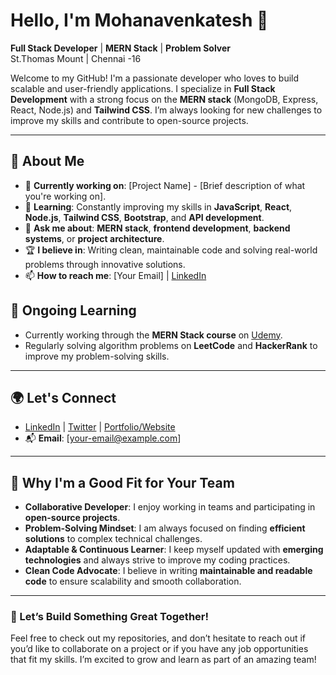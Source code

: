 # Hello, I'm Mohanavenkatesh 👋  
**Full Stack Developer** | **MERN Stack** | **Problem Solver**  
St.Thomas Mount | Chennai -16

Welcome to my GitHub! I'm a passionate developer who loves to build scalable and user-friendly applications. I specialize in **Full Stack Development** with a strong focus on the **MERN stack** (MongoDB, Express, React, Node.js) and **Tailwind CSS**. I’m always looking for new challenges to improve my skills and contribute to open-source projects.

---

## 🚀 About Me
- 🔭 **Currently working on**: [Project Name] - [Brief description of what you're working on].
- 🌱 **Learning**: Constantly improving my skills in **JavaScript**, **React**, **Node.js**, **Tailwind CSS**, **Bootstrap**, and **API development**.
- 💬 **Ask me about**: **MERN stack**, **frontend development**, **backend systems**, or **project architecture**.
- 🏆 **I believe in**: Writing clean, maintainable code and solving real-world problems through innovative solutions.
- 📫 **How to reach me**: [Your Email] | [LinkedIn](https://www.linkedin.com/in/yourusername)

## 🌱 Ongoing Learning
- Currently working through the **MERN Stack course** on [Udemy](https://www.udemy.com/).
- Regularly solving algorithm problems on **LeetCode** and **HackerRank** to improve my problem-solving skills.

---

## 🌍 Let's Connect
- [LinkedIn](https://www.linkedin.com/in/yourusername) | [Twitter](https://twitter.com/yourusername) | [Portfolio/Website](https://yourportfolio.com)  
- 📬 **Email**: [your-email@example.com]

---

## 🤝 Why I'm a Good Fit for Your Team
- **Collaborative Developer**: I enjoy working in teams and participating in **open-source projects**.
- **Problem-Solving Mindset**: I am always focused on finding **efficient solutions** to complex technical challenges.
- **Adaptable & Continuous Learner**: I keep myself updated with **emerging technologies** and always strive to improve my coding practices.
- **Clean Code Advocate**: I believe in writing **maintainable and readable code** to ensure scalability and smooth collaboration.

---

### 🚀 Let’s Build Something Great Together!
Feel free to check out my repositories, and don’t hesitate to reach out if you’d like to collaborate on a project or if you have any job opportunities that fit my skills. I’m excited to grow and learn as part of an amazing team!
